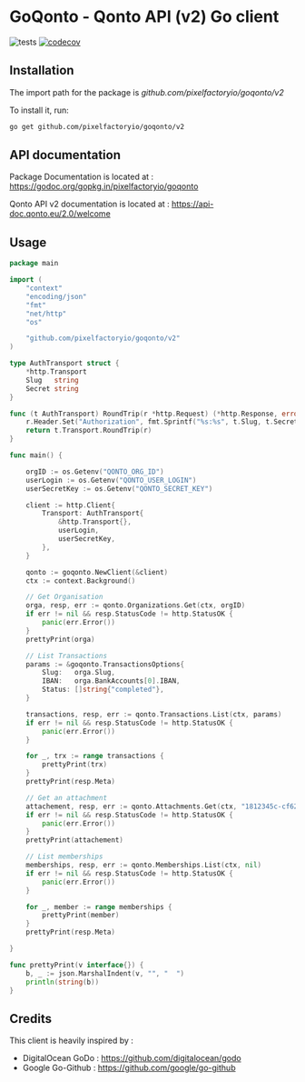 # GoQonto - Qonto API (v2) Go client

![tests](https://github.com/pixelfactoryio/goqonto/workflows/tests/badge.svg?branch=master)
[![codecov](https://codecov.io/gh/pixelfactoryio/goqonto/branch/master/graph/badge.svg)](https://codecov.io/gh/pixelfactoryio/goqonto)

## Installation

The import path for the package is *github.com/pixelfactoryio/goqonto/v2*

To install it, run:

```bash
go get github.com/pixelfactoryio/goqonto/v2
```

## API documentation

Package Documentation is located at : <https://godoc.org/gopkg.in/pixelfactoryio/goqonto>

Qonto API v2 documentation is located at : <https://api-doc.qonto.eu/2.0/welcome>

## Usage

```go
package main

import (
    "context"
    "encoding/json"
    "fmt"
    "net/http"
    "os"

    "github.com/pixelfactoryio/goqonto/v2"
)

type AuthTransport struct {
    *http.Transport
    Slug   string
    Secret string
}

func (t AuthTransport) RoundTrip(r *http.Request) (*http.Response, error) {
    r.Header.Set("Authorization", fmt.Sprintf("%s:%s", t.Slug, t.Secret))
    return t.Transport.RoundTrip(r)
}

func main() {

    orgID := os.Getenv("QONTO_ORG_ID")
    userLogin := os.Getenv("QONTO_USER_LOGIN")
    userSecretKey := os.Getenv("QONTO_SECRET_KEY")

    client := http.Client{
        Transport: AuthTransport{
            &http.Transport{},
            userLogin,
            userSecretKey,
        },
    }

    qonto := goqonto.NewClient(&client)
    ctx := context.Background()

    // Get Organisation
    orga, resp, err := qonto.Organizations.Get(ctx, orgID)
    if err != nil && resp.StatusCode != http.StatusOK {
        panic(err.Error())
    }
    prettyPrint(orga)

    // List Transactions
    params := &goqonto.TransactionsOptions{
        Slug:   orga.Slug,
        IBAN:   orga.BankAccounts[0].IBAN,
        Status: []string{"completed"},
    }

    transactions, resp, err := qonto.Transactions.List(ctx, params)
    if err != nil && resp.StatusCode != http.StatusOK {
        panic(err.Error())
    }

    for _, trx := range transactions {
        prettyPrint(trx)
    }
    prettyPrint(resp.Meta)

    // Get an attachment
    attachement, resp, err := qonto.Attachments.Get(ctx, "1812345c-cf62-49a0-bbb0-f654321678")
    if err != nil && resp.StatusCode != http.StatusOK {
        panic(err.Error())
    }
    prettyPrint(attachement)

    // List memberships
    memberships, resp, err := qonto.Memberships.List(ctx, nil)
    if err != nil && resp.StatusCode != http.StatusOK {
        panic(err.Error())
    }

    for _, member := range memberships {
        prettyPrint(member)
    }
    prettyPrint(resp.Meta)

}

func prettyPrint(v interface{}) {
    b, _ := json.MarshalIndent(v, "", "  ")
    println(string(b))
}
```

## Credits

This client is heavily inspired by :

- DigitalOcean GoDo : <https://github.com/digitalocean/godo>
- Google Go-Github : <https://github.com/google/go-github>
